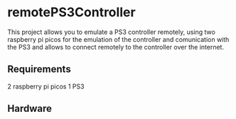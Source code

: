 # remotePS3Controller

This project allows you to emulate a PS3 controller remotely, using two raspberry pi picos for the emulation of the controller and comunication with the PS3 and allows to connect remotely to the controller over the internet.

## Requirements
2 raspberry pi picos
1 PS3

## Hardware
